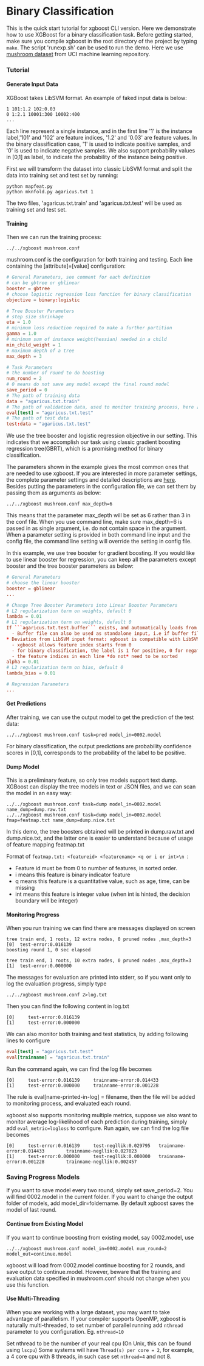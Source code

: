Binary Classification
=====================
This is the quick start tutorial for xgboost CLI version.
Here we demonstrate how to use XGBoost for a binary classification task. Before getting started, make sure you compile xgboost in the root directory of the project by typing ```make```.
The script 'runexp.sh' can be used to run the demo. Here we use [mushroom dataset](https://archive.ics.uci.edu/ml/datasets/Mushroom) from UCI machine learning repository.

### Tutorial
#### Generate Input Data
XGBoost takes LibSVM format. An example of faked input data is below:
```
1 101:1.2 102:0.03
0 1:2.1 10001:300 10002:400
...
```
Each line represent a single instance, and in the first line '1' is the instance label,'101' and '102' are feature indices, '1.2' and '0.03' are feature values. In the binary classification case, '1' is used to indicate positive samples, and '0' is used to indicate negative samples. We also support probability values in [0,1] as label, to indicate the probability of the instance being positive.


First we will transform the dataset into classic LibSVM format and split the data into training set and test set by running:
```
python mapfeat.py
python mknfold.py agaricus.txt 1
```
The two files, 'agaricus.txt.train' and 'agaricus.txt.test' will be used as training set and test set.

#### Training
Then we can run the training process:
```
../../xgboost mushroom.conf
```

mushroom.conf is the configuration for both training and testing. Each line containing the [attribute]=[value] configuration:

```conf
# General Parameters, see comment for each definition
# can be gbtree or gblinear
booster = gbtree
# choose logistic regression loss function for binary classification
objective = binary:logistic

# Tree Booster Parameters
# step size shrinkage
eta = 1.0
# minimum loss reduction required to make a further partition
gamma = 1.0
# minimum sum of instance weight(hessian) needed in a child
min_child_weight = 1
# maximum depth of a tree
max_depth = 3

# Task Parameters
# the number of round to do boosting
num_round = 2
# 0 means do not save any model except the final round model
save_period = 0
# The path of training data
data = "agaricus.txt.train"
# The path of validation data, used to monitor training process, here [test] sets name of the validation set
eval[test] = "agaricus.txt.test"
# The path of test data
test:data = "agaricus.txt.test"
```
We use the tree booster and logistic regression objective in our setting. This indicates that we accomplish our task using classic gradient boosting regression tree(GBRT), which is a promising method for binary classification.

The parameters shown in the example gives the most common ones that are needed to use xgboost.
If you are interested in more parameter settings, the complete parameter settings and detailed descriptions are [here](../../doc/parameter.md). Besides putting the parameters in the configuration file, we can set them by passing them as arguments as below:

```
../../xgboost mushroom.conf max_depth=6
```
This means that the parameter max_depth will be set as 6 rather than 3 in the conf file. When you use command line, make sure max_depth=6 is passed in as single argument, i.e. do not contain space in the argument. When a parameter setting is provided in both command line input and  the config file, the command line setting will override the setting in config file.

In this example, we use tree booster for gradient boosting. If you would like to use linear booster for regression, you can keep all the parameters except booster and the tree booster parameters as below:
```conf
# General Parameters
# choose the linear booster
booster = gblinear
...

# Change Tree Booster Parameters into Linear Booster Parameters
# L2 regularization term on weights, default 0
lambda = 0.01
# L1 regularization term on weights, default 0
If ```agaricus.txt.test.buffer``` exists, and automatically loads from binary buffer if possible, this can speedup training process when you do training many times. You can disable it by setting ```use_buffer=0```.
  - Buffer file can also be used as standalone input, i.e if buffer file exists, but original agaricus.txt.test was removed, xgboost will still run
* Deviation from LibSVM input format: xgboost is compatible with LibSVM format, with the following minor differences:
  - xgboost allows feature index starts from 0
  - for binary classification, the label is 1 for positive, 0 for negative, instead of +1,-1
  - the feature indices in each line *do not* need to be sorted
alpha = 0.01
# L2 regularization term on bias, default 0
lambda_bias = 0.01

# Regression Parameters
...
```

#### Get Predictions
After training, we can use the output model to get the prediction of the test data:
```
../../xgboost mushroom.conf task=pred model_in=0002.model
```
For binary classification, the output predictions are probability confidence scores in [0,1], corresponds to the probability of the label to be positive.

#### Dump Model
This is a preliminary feature, so only tree models support text dump. XGBoost can display the tree models in text or JSON files, and we can scan the model in an easy way:
```
../../xgboost mushroom.conf task=dump model_in=0002.model name_dump=dump.raw.txt
../../xgboost mushroom.conf task=dump model_in=0002.model fmap=featmap.txt name_dump=dump.nice.txt
```

In this demo, the tree boosters obtained will be printed in dump.raw.txt and dump.nice.txt, and the latter one is easier to understand because of usage of feature mapping featmap.txt

Format of ```featmap.txt: <featureid> <featurename> <q or i or int>\n ```:
  - Feature id must be from 0 to number of features, in sorted order.
  - i means this feature is binary indicator feature
  - q means this feature is a quantitative value, such as age, time, can be missing
  - int means this feature is integer value (when int is hinted, the decision boundary will be integer)

#### Monitoring Progress
When you run training we can find there are messages displayed on screen
```
tree train end, 1 roots, 12 extra nodes, 0 pruned nodes ,max_depth=3
[0]  test-error:0.016139
boosting round 1, 0 sec elapsed

tree train end, 1 roots, 10 extra nodes, 0 pruned nodes ,max_depth=3
[1]  test-error:0.000000
```
The messages for evaluation are printed into stderr, so if you want only to log the evaluation progress, simply type
```
../../xgboost mushroom.conf 2>log.txt
```
Then you can find the following content in log.txt
```
[0]     test-error:0.016139
[1]     test-error:0.000000
```
We can also monitor both training and test statistics, by adding following lines to configure
```conf
eval[test] = "agaricus.txt.test"
eval[trainname] = "agaricus.txt.train"
```
Run the command again, we can find the log file becomes
```
[0]     test-error:0.016139     trainname-error:0.014433
[1]     test-error:0.000000     trainname-error:0.001228
```
The rule is eval[name-printed-in-log] = filename, then the file will be added to monitoring process, and evaluated each round.

xgboost also supports monitoring multiple metrics, suppose we also want to monitor average log-likelihood of each prediction during training, simply add ```eval_metric=logloss``` to configure. Run again, we can find the log file becomes
```
[0]     test-error:0.016139     test-negllik:0.029795   trainname-error:0.014433        trainname-negllik:0.027023
[1]     test-error:0.000000     test-negllik:0.000000   trainname-error:0.001228        trainname-negllik:0.002457
```
### Saving Progress Models
If you want to save model every two round, simply set save_period=2. You will find 0002.model in the current folder. If you want to change the output folder of models, add model_dir=foldername. By default xgboost saves the model of last round.

#### Continue from Existing Model
If you want to continue boosting from existing model, say 0002.model, use
```
../../xgboost mushroom.conf model_in=0002.model num_round=2 model_out=continue.model
```
xgboost will load from 0002.model continue boosting for 2 rounds, and save output to continue.model. However, beware that the training and evaluation data specified in mushroom.conf should not change when you use this function.
#### Use Multi-Threading
When you are working with a large dataset, you may want to take advantage of parallelism. If your compiler supports OpenMP, xgboost is naturally multi-threaded, to set number of parallel running add ```nthread``` parameter to you configuration.
Eg. ```nthread=10```

Set nthread to be the number of your real cpu (On Unix, this can be found using ```lscpu```)
Some systems will have ```Thread(s) per core = 2```, for example, a 4 core cpu with 8 threads, in such case set ```nthread=4``` and not 8.

